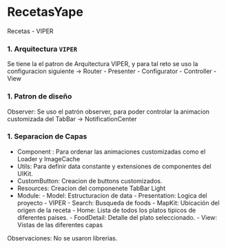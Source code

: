 # RecetasYape
Recetas - VIPER

### 1. Arquitectura `VIPER`
 Se tiene la el patron de Arquitectura VIPER, y para tal reto se uso la configuracion siguiente -> Router - Presenter - Configurator - Controller - View 

### 1. Patron de diseño 

Observer: Se uso el patrón observer, para poder controlar la animacion customizada del TabBar -> NotificationCenter


### 1. Separacion de Capas  

- Component : Para ordenar las animaciones customizadas como el Loader y ImageCache
- Utils: Para definir data constante y extensiones de componentes del UIKit.
- CustomButton: Creacion de buttons customizados.
- Resources: Creacion del componenete TabBar Light
- Module: 
          - Model: Estructuracion de data
          - Presentation: Logica del proyecto - VIPER
                          - Search: Busqueda de foods
                          - MapKit: Ubicación del origen de la receta
                          - Home: Lista de todos los platos tipicos de diferentes paises.
                          - FoodDetail: Detalle del plato seleccionado.
          - View: Vistas de las diferentes capas

Observaciones: No se usaron librerias.
